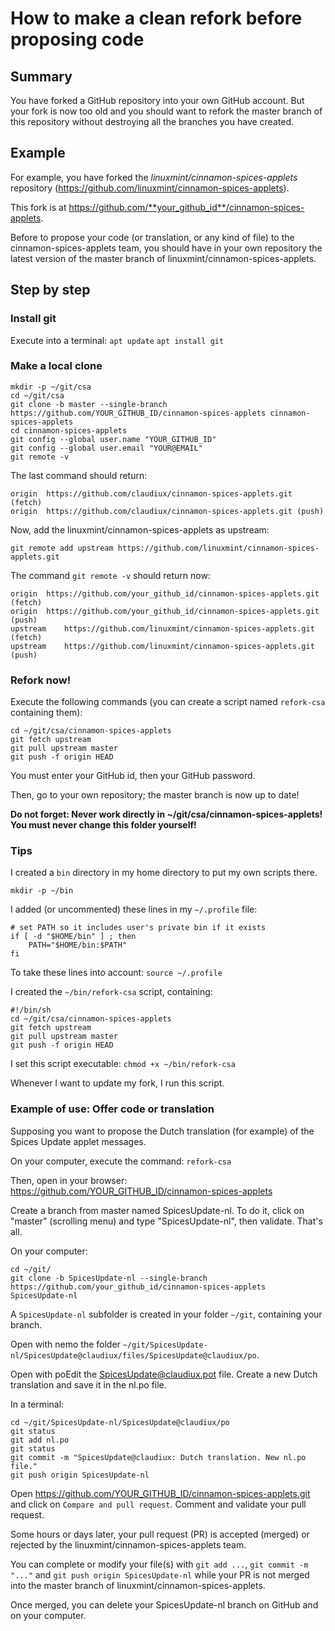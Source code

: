 # How to make a clean refork before proposing code

## Summary

You have forked a GitHub repository into your own GitHub account. But your fork is now too old and you should want to refork the master branch of this repository without destroying all the branches you have created.

## Example

For example, you have forked the _linuxmint/cinnamon-spices-applets_ repository (https://github.com/linuxmint/cinnamon-spices-applets).

This fork is at https://github.com/**your_github_id**/cinnamon-spices-applets.

Before to propose your code (or translation, or any kind of file) to the cinnamon-spices-applets team, you should have in your own repository the latest version of the master branch of linuxmint/cinnamon-spices-applets.

## Step by step

### Install git

Execute into a terminal:
  `apt update`
  `apt install git`

### Make a local clone

```
mkdir -p ~/git/csa
cd ~/git/csa
git clone -b master --single-branch https://github.com/YOUR_GITHUB_ID/cinnamon-spices-applets cinnamon-spices-applets
cd cinnamon-spices-applets
git config --global user.name "YOUR_GITHUB_ID"
git config --global user.email "YOUR@EMAIL"
git remote -v
```

The last command should return:

```
origin	https://github.com/claudiux/cinnamon-spices-applets.git (fetch)
origin	https://github.com/claudiux/cinnamon-spices-applets.git (push)
```

Now, add the linuxmint/cinnamon-spices-applets as upstream:

`git remote add upstream https://github.com/linuxmint/cinnamon-spices-applets.git`

The command `git remote -v` should return now:

```
origin	https://github.com/your_github_id/cinnamon-spices-applets.git (fetch)
origin	https://github.com/your_github_id/cinnamon-spices-applets.git (push)
upstream	https://github.com/linuxmint/cinnamon-spices-applets.git (fetch)
upstream	https://github.com/linuxmint/cinnamon-spices-applets.git (push)
```
### Refork now!

Execute the following commands (you can create a script named `refork-csa` containing them):

```
cd ~/git/csa/cinnamon-spices-applets
git fetch upstream
git pull upstream master
git push -f origin HEAD
```

You must enter your GitHub id, then your GitHub password.

Then, go to your own repository; the master branch is now up to date!

**Do not forget: Never work directly in ~/git/csa/cinnamon-spices-applets! You must never change this folder yourself!**

### Tips
I created a `bin` directory in my home directory to put my own scripts there.
```
mkdir -p ~/bin
```
I added (or uncommented) these lines in my `~/.profile` file:
```
# set PATH so it includes user's private bin if it exists
if [ -d "$HOME/bin" ] ; then
    PATH="$HOME/bin:$PATH"
fi

```

To take these lines into account: `source ~/.profile`

I created the `~/bin/refork-csa` script, containing:
```
#!/bin/sh
cd ~/git/csa/cinnamon-spices-applets
git fetch upstream
git pull upstream master
git push -f origin HEAD
```
I set this script executable: `chmod +x ~/bin/refork-csa`

Whenever I want to update my fork, I run this script.


### Example of use: Offer code or translation

Supposing you want to propose the Dutch translation (for example) of the Spices Update applet messages.

On your computer, execute the command: 
`refork-csa`

Then, open in your browser: https://github.com/YOUR_GITHUB_ID/cinnamon-spices-applets

Create a branch from master named SpicesUpdate-nl. To do it, click on "master" (scrolling menu) and type "SpicesUpdate-nl", then validate. That's all.

On your computer:

```
cd ~/git/
git clone -b SpicesUpdate-nl --single-branch https://github.com/your_github_id/cinnamon-spices-applets SpicesUpdate-nl
```

A `SpicesUpdate-nl` subfolder is created in your folder `~/git`, containing your branch.

Open with nemo the folder `~/git/SpicesUpdate-nl/SpicesUpdate@claudiux/files/SpicesUpdate@claudiux/po`.

Open with poEdit the SpicesUpdate@claudiux.pot file. Create a new Dutch translation and save it in the nl.po file.

In a terminal:

```
cd ~/git/SpicesUpdate-nl/SpicesUpdate@claudiux/po
git status
git add nl.po
git status
git commit -m "SpicesUpdate@claudiux: Dutch translation. New nl.po file."
git push origin SpicesUpdate-nl
```

Open https://github.com/YOUR_GITHUB_ID/cinnamon-spices-applets.git and click on `Compare and pull request`. Comment and validate your pull request.

Some hours or days later, your pull request (PR) is accepted (merged) or rejected by the linuxmint/cinnamon-spices-applets team.

You can complete or modify your file(s) with `git add ...`, `git commit -m "..."` and `git push origin SpicesUpdate-nl` while your PR is not merged into the master branch of linuxmint/cinnamon-spices-applets.

Once merged, you can delete your SpicesUpdate-nl branch on GitHub and on your computer.
